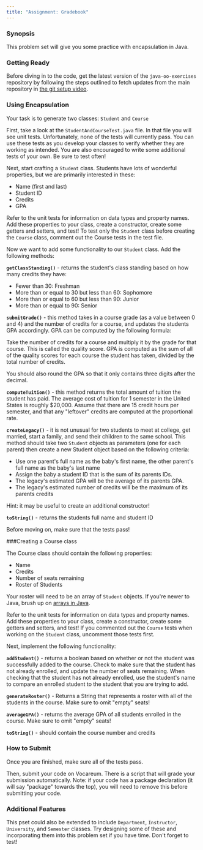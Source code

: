 ```yaml
---
title: "Assignment: Gradebook"
---
```


### Synopsis

This problem set will give you some practice with encapsulation in Java.

### Getting Ready

Before diving in to the code, get the latest version of the `java-oo-exercises` repository by following the steps outlined to fetch updates from the main repository in [the git setup video][git-fetch-upstream].

### Using Encapsulation

Your task is to generate two classes: `Student` and `Course`

First, take a look at the `StudentAndCourseTest.java` file. In that file you will see unit tests. Unfortunately, none of the tests will currently pass. You can use these tests as you develop your classes to verify whether they are working as intended. You are also encouraged to write some additional tests of your own. Be sure to test often!

Next, start crafting a `Student` class. Students have lots of wonderful properties, but we are primarily interested in these:

* Name (first and last)
* Student ID
* Credits
* GPA

Refer to the unit tests for information on data types and property names. Add these properties to your class, create a constructor, create some getters and setters, and test! To test only the `Student` class before creating the `Course` class, comment out the Course tests in the test file.

Now we want to add some functionality to our `Student` class. Add the following methods:

**`getClassStanding()`** - returns the student's class standing based on how many credits they have:

- Fewer than 30: Freshman
- More than or equal to 30 but less than 60: Sophomore
- More than or equal to 60 but less than 90: Junior
- More than or equal to 90: Senior

**`submitGrade()`** - this method takes in a course grade (as a value between 0 and 4) and the number of credits for a course, and updates the students GPA accordingly. GPA can be computed by the following formula:

Take the number of credits for a course and multiply it by the grade for that course. This is called the quality score. GPA is computed as the sum of all of the quality scores for each course the student has taken, divided by the total number of credits.

You should also round the GPA so that it only contains three digits after the decimal.

**`computeTuition()`** - this method returns the total amount of tuition the student has paid. The average cost of tuition for 1 semester in the United States is roughly $20,000. Assume that there are 15 credit hours per semester, and that any "leftover" credits are computed at the proportional rate.

**`createLegacy()`** - it is not unusual for two students to meet at college, get married, start a family, and send their children to the same school. This method should take two `Student` objects as parameters (one for each parent) then create a new Student object based on the following criteria:

- Use one parent's full name as the baby's first name, the other parent's full name as the baby's last name
- Assign the baby a student ID that is the sum of its parents IDs.
- The legacy's estimated GPA will be the average of its parents GPA.
- The legacy's estimated number of credits will be the maximum of its parents credits

Hint: it may be useful to create an additional constructor!

**`toString()`** - returns the students full name and student ID

Before moving on, make sure that the tests pass!

###Creating a Course class

The Course class should contain the following properties:

* Name
* Credits
* Number of seats remaining
* Roster of Students

Your roster will need to be an array of `Student` objects. If you're newer to Java, brush up on [arrays in Java][java-arrays].

Refer to the unit tests for information on data types and property names. Add these properties to your class, create a constructor, create some getters and setters, and test! If you commented out the `Course` tests when working on the `Student` class, uncomment those tests first.

Next, implement the following functionality:

**`addStudent()`** - returns a boolean based on whether or not the student was successfully added to the course. Check to make sure that the student has not already enrolled, and update the number of seats remaining. When checking that the student has not already enrolled, use the student's name to compare an enrolled student to the student that you are trying to add.

**`generateRoster()`** - Returns a String that represents a roster with all of the students in the course. Make sure to omit "empty" seats!

**`averageGPA()`** - returns the average GPA of all students enrolled in the course. Make sure to omit "empty" seats!

**`toString()`** - should contain the course number and credits

### How to Submit

Once you are finished, make sure all of the tests pass.

Then, submit your code on Vocareum. There is a script that will grade your submission automatically. Note: if your code has a package declaration (it will say "package" towards the top), you will need to remove this before submitting your code.

### Additional Features

This pset could also be extended to include `Department`, `Instructor`, `University`, and  `Semester` classes. Try designing some of these and incorporating them into this problem set if you have time. Don't forget to test!

[git-fetch-upstream]: https://youtu.be/DEDa5qEOP4M?t=4m25s
[java-arrays]: https://docs.oracle.com/javase/tutorial/java/nutsandbolts/arrays.html
